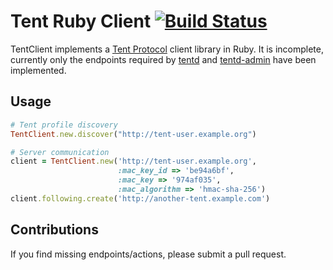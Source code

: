 # Tent Ruby Client [![Build Status](https://secure.travis-ci.org/tent/tent-client-ruby.png)](http://travis-ci.org/tent/tent-client-ruby)

TentClient implements a [Tent Protocol](http://tent.io) client library in Ruby.
It is incomplete, currently only the endpoints required by
[tentd](https://github.com/tent/tentd) and
[tentd-admin](https://github.com/tent/tentd-admin) have been implemented.

## Usage

```ruby
# Tent profile discovery
TentClient.new.discover("http://tent-user.example.org")

# Server communication
client = TentClient.new('http://tent-user.example.org',
                        :mac_key_id => 'be94a6bf',
                        :mac_key => '974af035',
                        :mac_algorithm => 'hmac-sha-256')
client.following.create('http://another-tent.example.com')
```

## Contributions

If you find missing endpoints/actions, please submit a pull request.
